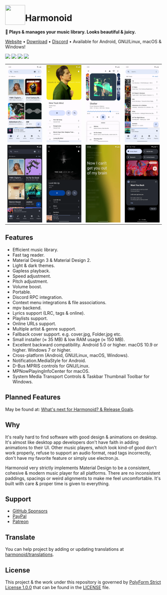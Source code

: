 <img align="left" src="https://user-images.githubusercontent.com/28951144/190144379-364185ea-3e3e-4f41-87fd-9581acfc7f7f.png" width="64" height="64"></img>

<h1 align="left">Harmonoid</h1>

**🎵 Plays & manages your music library. Looks beautiful & juicy.**

[Website](https://harmonoid.com) • [Download](https://harmonoid.com/downloads) • [Discord](https://discord.gg/2Rc3edFWd8) • Available for Android, GNU/Linux, macOS & Windows!

![](https://github.com/harmonoid/harmonoid/blob/assets/win32/0.webp?raw=true)
![](https://github.com/harmonoid/harmonoid/blob/assets/win32/1.webp?raw=true)
![](https://github.com/harmonoid/harmonoid/blob/assets/win32/2.webp?raw=true)
![](https://github.com/harmonoid/harmonoid/blob/assets/win32/3.webp?raw=true)

<table>
  <tr>
    <td>
      <img src='https://github.com/harmonoid/harmonoid/blob/assets/android/0.webp?raw=true'>
    </td>
    <td>
      <img src='https://github.com/harmonoid/harmonoid/blob/assets/android/1.webp?raw=true'>
    </td>
    <td>
      <img src='https://github.com/harmonoid/harmonoid/blob/assets/android/2.webp?raw=true'>
    </td>
    <td>
      <img src='https://github.com/harmonoid/harmonoid/blob/assets/android/3.webp?raw=true'>
    </td>
  </tr>
  <tr>
    <td>
      <img src='https://github.com/harmonoid/harmonoid/blob/assets/android/4.webp?raw=true'>
    </td>
    <td>
      <img src='https://github.com/harmonoid/harmonoid/blob/assets/android/5.webp?raw=true'>
    </td>
    <td>
      <img src='https://github.com/harmonoid/harmonoid/blob/assets/android/6.webp?raw=true'>
    </td>
    <td>
      <img src='https://github.com/harmonoid/harmonoid/blob/assets/android/7.webp?raw=true'>
    </td>
  </tr>
</table>

## Features

- Efficient music library.
- Fast tag reader.
- Material Design 3 & Material Design 2.
- Light & dark themes.
- Gapless playback.
- Speed adjustment.
- Pitch adjustment.
- Volume boost.
- Portable.
- Discord RPC integration.
- Context menu integrations & file associations.
- mpv backend.
- Lyrics support (LRC, tags & online).
- Playlists support.
- Online URLs support.
- Multiple artist & genre support.
- Fallback cover support. e.g. cover.jpg, Folder.jpg etc.
- Small installer (≈ 35 MB) & low RAM usage (≈ 150 MB).
- Excellent backward compatibility. Android 5.0 or higher. macOS 10.9 or higher. Windows 7 or higher.
- Cross-platform (Android, GNU/Linux, macOS, Windows).
- Notification.MediaStyle for Android.
- D-Bus MPRIS controls for GNU/Linux.
- MPNowPlayingInfoCenter for macOS.
- System Media Transport Controls & Taskbar Thumbnail Toolbar for Windows.

## Planned Features

May be found at: [What's next for Harmonoid? & Release Goals](https://github.com/harmonoid/harmonoid/issues/348).

## Why

It's really hard to find software with good design & animations on desktop. It's almost like desktop app developers don't have faith in adding animations to their UI. Other music players, which look kind-of good don't work properly, refuse to support an audio format, read tags incorrectly, don't have my favorite feature or simply use electron.js.

Harmonoid very strictly implements Material Design to be a consistent, cohesive & modern music player for all platforms. There are no inconsistent paddings, spacings or weird alignments to make me feel uncomfortable. It's built with care & proper time is given to everything.

## Support

- [GitHub Sponsors](https://github.com/sponsors/alexmercerind)
- [PayPal](https://paypal.me/alexmercerind)
- [Patreon](https://patreon.com/harmonoid)

## Translate

You can help project by adding or updating translations at [harmonoid/translations](https://github.com/harmonoid/translations).

## License

This project & the work under this repository is governed by [PolyForm Strict License 1.0.0](https://polyformproject.org/licenses/strict/1.0.0) that can be found in the [LICENSE](https://github.com/harmonoid/harmonoid/blob/master/LICENSE) file.
